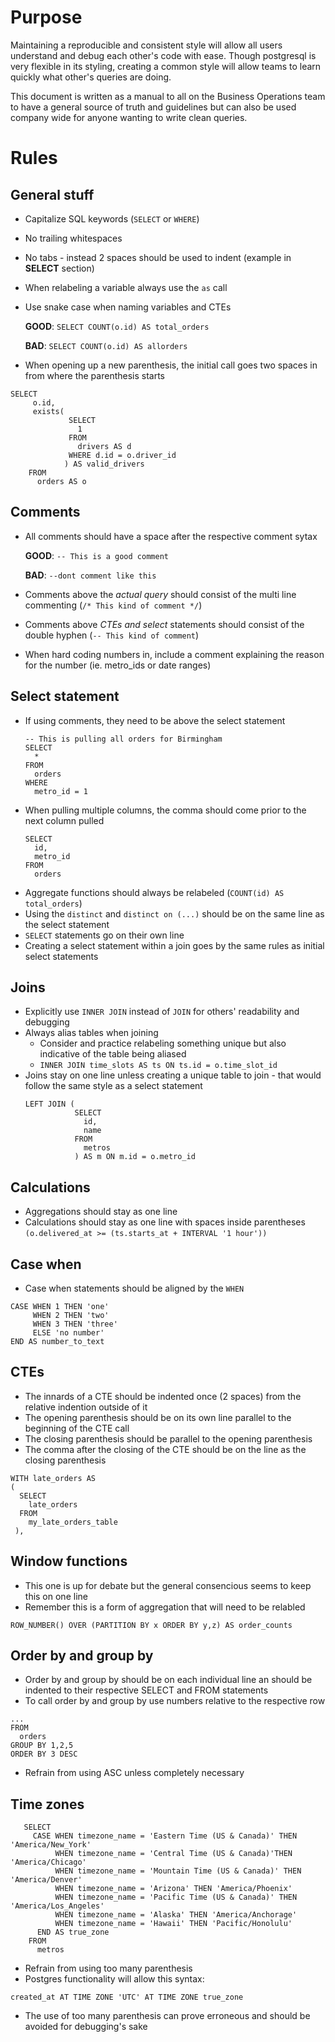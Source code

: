 # Purpose

Maintaining a reproducible and consistent style will allow all users understand and debug each other's code with ease. Though postgresql is very flexible in its styling, creating a common style will allow teams to learn quickly what other's queries are doing. 

This document is written as a manual to all on the Business Operations team to have a general source of truth and guidelines but can also be used company wide for anyone wanting to write clean queries.


# Rules
## General stuff

* Capitalize SQL keywords (`SELECT` or `WHERE`)
* No trailing whitespaces
* No tabs - instead 2 spaces should be used to indent (example in **SELECT** section)
* When relabeling a variable always use the `as` call
* Use snake case when naming variables and CTEs 

   **GOOD**: `SELECT COUNT(o.id) AS total_orders`
   
   **BAD**: `SELECT COUNT(o.id) AS allorders`
   
* When opening up a new parenthesis, the initial call goes two spaces in from where the parenthesis starts
```
SELECT 
     o.id,
     exists(
             SELECT
               1
             FROM
               drivers AS d
             WHERE d.id = o.driver_id
            ) AS valid_drivers
    FROM
      orders AS o
```
      

## Comments

* All comments should have a space after the respective comment sytax 

   **GOOD**: `-- This is a good comment`
   
   **BAD**: `--dont comment like this`
   
* Comments above the _actual query_ should consist of the multi line commenting (`/* This kind of comment */`)
* Comments above _CTEs and select_ statements should consist of the double hyphen (`-- This kind of comment`)
* When hard coding numbers in, include a comment explaining the reason for the number (ie. metro_ids or date ranges)


## Select statement

* If using comments, they need to be above the select statement
   ```
   -- This is pulling all orders for Birmingham
   SELECT
     *
   FROM
     orders
   WHERE
     metro_id = 1
     ```
* When pulling multiple columns, the comma should come prior to the next column pulled 
   ```
   SELECT
     id,
     metro_id
   FROM
     orders
    ```
* Aggregate functions should always be relabeled (`COUNT(id) AS total_orders`)
* Using the `distinct` and `distinct on (...)` should be on the same line as the select statement
* `SELECT` statements go on their own line
* Creating a select statement within a join goes by the same rules as initial select statements

## Joins

* Explicitly use `INNER JOIN` instead of `JOIN` for others' readability and debugging
* Always alias tables when joining 
   - Consider and practice relabeling something unique but also indicative of the table being aliased
   - `INNER JOIN time_slots AS ts ON ts.id = o.time_slot_id`
* Joins stay on one line unless creating a unique table to join - that would follow the same style as a select statement
  ```
  LEFT JOIN (
             SELECT
               id,
               name
             FROM
               metros
             ) AS m ON m.id = o.metro_id
  ```

## Calculations

* Aggregations should stay as one line 
* Calculations should stay as one line with spaces inside parentheses
   `(o.delivered_at >= (ts.starts_at + INTERVAL '1 hour'))`

## Case when

* Case when statements should be aligned by the `WHEN`
```
CASE WHEN 1 THEN 'one'
     WHEN 2 THEN 'two'
     WHEN 3 THEN 'three'
     ELSE 'no number'
END AS number_to_text
```

## CTEs

* The innards of a CTE should be indented once (2 spaces) from the relative indention outside of it
* The opening parenthesis should be on its own line parallel to the beginning of the CTE call
* The closing parenthesis should be parallel to the opening parenthesis
* The comma after the closing of the CTE should be on the line as the closing parenthesis
```
WITH late_orders AS 
(
  SELECT
    late_orders
  FROM 
    my_late_orders_table
 ),
```

## Window functions

* This one is up for debate but the general consencious seems to keep this on one line 
* Remember this is a form of aggregation that will need to be relabled 

`ROW_NUMBER() OVER (PARTITION BY x ORDER BY y,z) AS order_counts`

## Order by and group by

* Order by and group by should be on each individual line an should be indented to their respective SELECT and FROM statements
* To call order by and group by use numbers relative to the respective row
```
...
FROM 
  orders
GROUP BY 1,2,5 
ORDER BY 3 DESC
```
* Refrain from using ASC unless completely necessary 

## Time zones

```
   SELECT
     CASE WHEN timezone_name = 'Eastern Time (US & Canada)' THEN 'America/New_York'
          WHEN timezone_name = 'Central Time (US & Canada)'THEN 'America/Chicago'
          WHEN timezone_name = 'Mountain Time (US & Canada)' THEN 'America/Denver'
          WHEN timezone_name = 'Arizona' THEN 'America/Phoenix'
          WHEN timezone_name = 'Pacific Time (US & Canada)' THEN 'America/Los_Angeles'
          WHEN timezone_name = 'Alaska' THEN 'America/Anchorage'
          WHEN timezone_name = 'Hawaii' THEN 'Pacific/Honolulu' 
      END AS true_zone
    FROM
      metros
```
* Refrain from using too many parenthesis
* Postgres functionality will allow this syntax:

`created_at AT TIME ZONE 'UTC' AT TIME ZONE true_zone`

* The use of too many parenthesis can prove erroneous and should be avoided for debugging's sake



